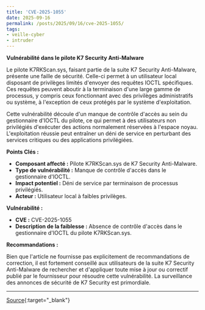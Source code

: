 ```yaml
---
title: 'CVE-2025-1055'
date: 2025-09-16
permalink: /posts/2025/09/16/cve-2025-1055/
tags:
- veille-cyber
- intruder
---
```

**Vulnérabilité dans le pilote K7 Security Anti-Malware**

Le pilote K7RKScan.sys, faisant partie de la suite K7 Security Anti-Malware, présente une faille de sécurité. Celle-ci permet à un utilisateur local disposant de privilèges limités d'envoyer des requêtes IOCTL spécifiques. Ces requêtes peuvent aboutir à la terminaison d'une large gamme de processus, y compris ceux fonctionnant avec des privilèges administratifs ou système, à l'exception de ceux protégés par le système d'exploitation.

Cette vulnérabilité découle d'un manque de contrôle d'accès au sein du gestionnaire d'IOCTL du pilote, ce qui permet à des utilisateurs non privilégiés d'exécuter des actions normalement réservées à l'espace noyau. L'exploitation réussie peut entraîner un déni de service en perturbant des services critiques ou des applications privilégiées.

**Points Clés :**

*   **Composant affecté :** Pilote K7RKScan.sys de K7 Security Anti-Malware.
*   **Type de vulnérabilité :** Manque de contrôle d'accès dans le gestionnaire d'IOCTL.
*   **Impact potentiel :** Déni de service par terminaison de processus privilégiés.
*   **Acteur :** Utilisateur local à faibles privilèges.

**Vulnérabilité :**

*   **CVE :** CVE-2025-1055
*   **Description de la faiblesse :** Absence de contrôle d'accès dans le gestionnaire d'IOCTL du pilote K7RKScan.sys.

**Recommandations :**

Bien que l'article ne fournisse pas explicitement de recommandations de correction, il est fortement conseillé aux utilisateurs de la suite K7 Security Anti-Malware de rechercher et d'appliquer toute mise à jour ou correctif publié par le fournisseur pour résoudre cette vulnérabilité. La surveillance des annonces de sécurité de K7 Security est primordiale.

---
[Source](https://cvemon.intruder.io/cves/CVE-2025-1055){:target="_blank"}
